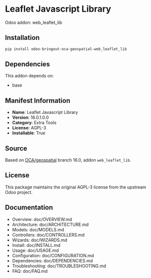 # Leaflet Javascript Library

Odoo addon: web_leaflet_lib

## Installation

```bash
pip install odoo-bringout-oca-geospatial-web_leaflet_lib
```

## Dependencies

This addon depends on:
- base

## Manifest Information

- **Name**: Leaflet Javascript Library
- **Version**: 16.0.1.0.0
- **Category**: Extra Tools
- **License**: AGPL-3
- **Installable**: True

## Source

Based on [OCA/geospatial](https://github.com/OCA/geospatial) branch 16.0, addon `web_leaflet_lib`.

## License

This package maintains the original AGPL-3 license from the upstream Odoo project.

## Documentation

- Overview: doc/OVERVIEW.md
- Architecture: doc/ARCHITECTURE.md
- Models: doc/MODELS.md
- Controllers: doc/CONTROLLERS.md
- Wizards: doc/WIZARDS.md
- Install: doc/INSTALL.md
- Usage: doc/USAGE.md
- Configuration: doc/CONFIGURATION.md
- Dependencies: doc/DEPENDENCIES.md
- Troubleshooting: doc/TROUBLESHOOTING.md
- FAQ: doc/FAQ.md
